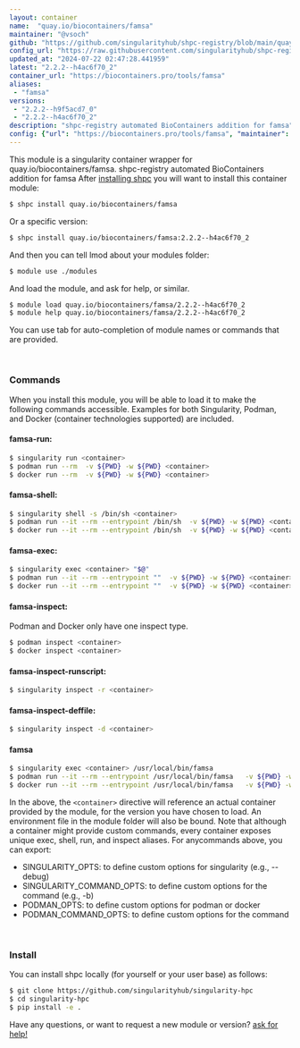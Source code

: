 ```yaml
---
layout: container
name:  "quay.io/biocontainers/famsa"
maintainer: "@vsoch"
github: "https://github.com/singularityhub/shpc-registry/blob/main/quay.io/biocontainers/famsa/container.yaml"
config_url: "https://raw.githubusercontent.com/singularityhub/shpc-registry/main/quay.io/biocontainers/famsa/container.yaml"
updated_at: "2024-07-22 02:47:28.441959"
latest: "2.2.2--h4ac6f70_2"
container_url: "https://biocontainers.pro/tools/famsa"
aliases:
 - "famsa"
versions:
 - "2.2.2--h9f5acd7_0"
 - "2.2.2--h4ac6f70_2"
description: "shpc-registry automated BioContainers addition for famsa"
config: {"url": "https://biocontainers.pro/tools/famsa", "maintainer": "@vsoch", "description": "shpc-registry automated BioContainers addition for famsa", "latest": {"2.2.2--h4ac6f70_2": "sha256:ff0191e94c25a2a9f260a84b167a8feb8435ba857f80434e92b7ff56f7f3913a"}, "tags": {"2.2.2--h9f5acd7_0": "sha256:7ebd3d06ba7e5e2300ebcb17e7c69becc35032257e4d5c9e3861f523c4be6cdf", "2.2.2--h4ac6f70_2": "sha256:ff0191e94c25a2a9f260a84b167a8feb8435ba857f80434e92b7ff56f7f3913a"}, "docker": "quay.io/biocontainers/famsa", "aliases": {"famsa": "/usr/local/bin/famsa"}}
---
```


This module is a singularity container wrapper for quay.io/biocontainers/famsa.
shpc-registry automated BioContainers addition for famsa
After [installing shpc](#install) you will want to install this container module:


```bash
$ shpc install quay.io/biocontainers/famsa
```

Or a specific version:

```bash
$ shpc install quay.io/biocontainers/famsa:2.2.2--h4ac6f70_2
```

And then you can tell lmod about your modules folder:

```bash
$ module use ./modules
```

And load the module, and ask for help, or similar.

```bash
$ module load quay.io/biocontainers/famsa/2.2.2--h4ac6f70_2
$ module help quay.io/biocontainers/famsa/2.2.2--h4ac6f70_2
```

You can use tab for auto-completion of module names or commands that are provided.

<br>

### Commands

When you install this module, you will be able to load it to make the following commands accessible.
Examples for both Singularity, Podman, and Docker (container technologies supported) are included.

#### famsa-run:

```bash
$ singularity run <container>
$ podman run --rm  -v ${PWD} -w ${PWD} <container>
$ docker run --rm  -v ${PWD} -w ${PWD} <container>
```

#### famsa-shell:

```bash
$ singularity shell -s /bin/sh <container>
$ podman run --it --rm --entrypoint /bin/sh  -v ${PWD} -w ${PWD} <container>
$ docker run --it --rm --entrypoint /bin/sh  -v ${PWD} -w ${PWD} <container>
```

#### famsa-exec:

```bash
$ singularity exec <container> "$@"
$ podman run --it --rm --entrypoint ""  -v ${PWD} -w ${PWD} <container> "$@"
$ docker run --it --rm --entrypoint ""  -v ${PWD} -w ${PWD} <container> "$@"
```

#### famsa-inspect:

Podman and Docker only have one inspect type.

```bash
$ podman inspect <container>
$ docker inspect <container>
```

#### famsa-inspect-runscript:

```bash
$ singularity inspect -r <container>
```

#### famsa-inspect-deffile:

```bash
$ singularity inspect -d <container>
```


#### famsa

```bash
$ singularity exec <container> /usr/local/bin/famsa
$ podman run --it --rm --entrypoint /usr/local/bin/famsa   -v ${PWD} -w ${PWD} <container> -c " $@"
$ docker run --it --rm --entrypoint /usr/local/bin/famsa   -v ${PWD} -w ${PWD} <container> -c " $@"
```



In the above, the `<container>` directive will reference an actual container provided
by the module, for the version you have chosen to load. An environment file in the
module folder will also be bound. Note that although a container
might provide custom commands, every container exposes unique exec, shell, run, and
inspect aliases. For anycommands above, you can export:

 - SINGULARITY_OPTS: to define custom options for singularity (e.g., --debug)
 - SINGULARITY_COMMAND_OPTS: to define custom options for the command (e.g., -b)
 - PODMAN_OPTS: to define custom options for podman or docker
 - PODMAN_COMMAND_OPTS: to define custom options for the command

<br>

### Install

You can install shpc locally (for yourself or your user base) as follows:

```bash
$ git clone https://github.com/singularityhub/singularity-hpc
$ cd singularity-hpc
$ pip install -e .
```

Have any questions, or want to request a new module or version? [ask for help!](https://github.com/singularityhub/singularity-hpc/issues)